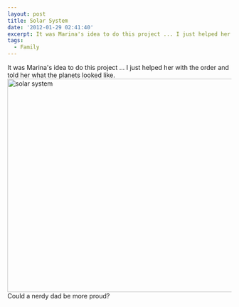 ```yaml
---
layout: post
title: Solar System
date: '2012-01-29 02:41:40'
excerpt: It was Marina's idea to do this project ... I just helped her with the order and told her what the planets looked like.
tags:
  - Family
---
```


It was Marina's idea to do this project ... I just helped her with the order and told her what the planets looked like.
<a href="http://www.flickr.com/photos/thenobot/6752792143/" title="solar system by thenobot, on Flickr"><img src="https://farm8.staticflickr.com/7168/6752792143_b2e7088df7_z.jpg" width="640" height="478" alt="solar system"></a>
Could a nerdy dad be more proud?
